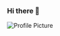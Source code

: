 ### Hi there 👋
<img src="https://scontent.fsac1-2.fna.fbcdn.net/v/t1.6435-9/37818305_10157538126907388_1920120959956680704_n.jpg?_nc_cat=105&ccb=1-3&_nc_sid=84a396&_nc_ohc=sIV-tPfXU3gAX-sMcXy&_nc_ht=scontent.fsac1-2.fna&oh=5c6ba6a79f1a8a178f143bb00fa1dbff&oe=60C51919" alt="Profile Picture"/>
<!--
**Robert-Lark/Robert-Lark** is a ✨ _special_ ✨ repository because its `README.md` (this file) appears on your GitHub profile.

Here are some ideas to get you started:

- 🔭 I’m currently working on ...
- 🌱 I’m currently learning ...
- 👯 I’m looking to collaborate on ...
- 🤔 I’m looking for help with ...
- 💬 Ask me about ...
- 📫 How to reach me: ...
- 😄 Pronouns: ...
- ⚡ Fun fact: ...
-->
